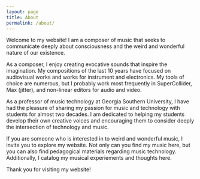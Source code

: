 ```yaml
---
layout: page
title: About
permalink: /about/
---
```


Welcome to my website! I am a composer of music that seeks to communicate deeply about consciousness and the weird and wonderful nature of our existence. 

As a composer, I enjoy creating evocative sounds that inspire the imagination. My compositions of the last 10 years have focused on audiovisual works and works for instrument and electronics. My tools of choice are numerous, but I probably work most frequently in SuperCollider, Max (jitter), and non-linear editors for audio and video.

As a professor of music technology at Georgia Southern University, I have had the pleasure of sharing my passion for music and technology with students for almost two decades. I am dedicated to helping my students develop their own creative voices and encouraging them to consider deeply the intersection of technology and music.

If you are someone who is interested in to weird and wonderful music, I invite you to explore my website. Not only can you find my music here, but you can also find pedagogical materials regarding music technology. Additionally, I catalog my musical experiements and thoughts here.

Thank you for visiting my website!

